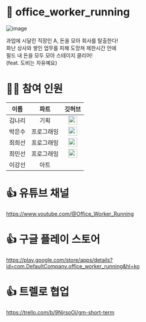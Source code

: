 # 🏢 office_worker_running
![image](https://github.com/heesunc/office_worker_running/assets/112846188/c0c75b99-bd41-46d8-9240-3f529f1c4fd2)

과업에 시달린 직장인 A, 돈을 모아 회사를 탈출한다!  
화난 상사와 쌓인 업무를 피해 도망쳐 제한시간 안에  
필드 내 돈을 모두 모아 스테이지 클리어!  
(feat. 도비는 자유예요)

# 👩‍💻 참여 인원
|이름|파트|깃허브|
|:------:|:-:|:---:|
|김나리|기획|<a href="https://github.com/KIM-NARI"><img src="https://img.shields.io/badge/KIMNARI-181717?style=flat-square&logo=GitHub&logoColor=white" height="24px"/></a>|
|박은수|프로그래밍|<a href="https://github.com/qkrdmstn"><img src="https://img.shields.io/badge/qkrdmstn-181717?style=flat-square&logo=GitHub&logoColor=white" height="24px"/></a>|
|최희선|프로그래밍|<a href="https://github.com/heesunc"><img src="https://img.shields.io/badge/heesunc-181717?style=flat-square&logo=GitHub&logoColor=white" height="24px"/></a>|
|최민선|프로그래밍|<a href="https://github.com/choiminsun24"><img src="https://img.shields.io/badge/choiminsun24-181717?style=flat-square&logo=GitHub&logoColor=white" height="24px"/></a>|
|이강선|아트||

# 👍 유튜브 채널
https://www.youtube.com/@Office_Worker_Running

# 👍 구글 플레이 스토어
https://play.google.com/store/apps/details?id=com.DefaultCompany.office_worker_running&hl=ko

# 👍 트렐로 협업
https://trello.com/b/9NjrsoOi/gm-short-term
